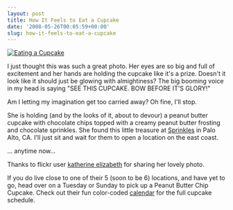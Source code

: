 ```yaml
---
layout: post
title: How It Feels to Eat a Cupcake
date: '2008-05-26T00:05:59+00:00'
slug: how-it-feels-to-eat-a-cupcake
---
```

<a href="http://www.flickr.com/photos/katieelizabethphotography/2496516544/"><img src="http://farm3.static.flickr.com/2303/2496516544_692609678a.jpg?v=0" alt="Eating a Cupcake" /></a>

I just thought this was such a great photo. Her eyes are so big and full of excitement and her hands are holding the cupcake like it's a prize. Doesn't it look like it should just be glowing with almightiness? The big booming voice in my head is saying "SEE THIS CUPCAKE. BOW BEFORE IT'S GLORY!"

Am I letting my imagination get too carried away? Oh fine, I'll stop.

She is holding (and by the looks of it, about to devour) a peanut butter cupcake with chocolate chips topped with a creamy peanut butter frosting and chocolate sprinkles. She found this little treasure at <a href="http://www.sprinklescupcakes.com/index.html">Sprinkles</a> in Palo Alto, CA. I'll just sit and wait for them to open a location on the east coast. 

... anytime now...

Thanks to flickr user <a href="http://www.flickr.com/photos/katieelizabethphotography/">katherine elizabeth</a> for sharing her lovely photo.

If you do live close to one of their 5 (soon to be 6) locations, and have yet to go, head over on a Tuesday or Sunday to pick up a Peanut Butter Chip Cupcake. Check out their fun color-coded <a href="http://www.sprinklescupcakes.com/flavors.html">calendar</a> for the full cupcake schedule.
